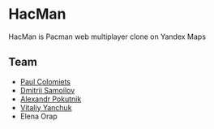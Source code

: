 HacMan
======

HacMan is Pacman web multiplayer clone on Yandex Maps

Team
----

* [Paul Colomiets](http://github.com/tailhook/)
* [Dmitrii Samoilov](http://github.com/german/)
* [Alexandr Pokutnik](http://github.com/pokutnik/)
* [Vitaliy Yanchuk](http://github.com/fuksito/)
* Elena Orap
